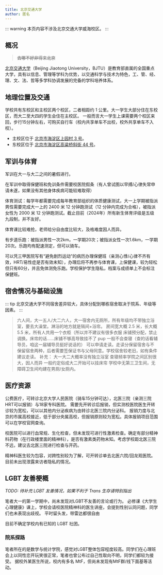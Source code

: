 ```yaml
---
title: 北京交通大学
author: 匿名
---
```


::: warning
本页内容不涉及北京交通大学威海校区。
:::

## 概况

> ~~去哪不好非得来北京~~

[北京交通大学](https://www.bjtu.edu.cn)（Beijing Jiaotong University，BJTU）是教育部直属的全国重点大学，具有以信息、管理等学科为优势，以交通科学与技术为特色，工、管、经、理、文、法、哲等多学科协调发展的完备的学科培养体系。

## 地理位置及交通

学校共有东校区和主校区两个校区，二者相距约 1 公里。大一学生大部分住在东校区，而大二至大四的学生会住在主校区。
一般而言大一学生上课需要两个校区来回，步行15分钟左右，可购买自行车（校内共享单车不出校，校外共享单车不入校）。

- 主校区位于 [北京市海淀区上园村 3 号](https://amap.com/place/B000A81K18)。
- 东校区位于 [北京市海淀区高粱桥斜街 44 号](https://amap.com/place/B000A4EBC7)。

## 军训与体育

军训在大一与大二之间的暑假进行。

在军训中取得保健班和免训条件需要校医院假条（有人曾试图以早搏/心律失常申请未遂，如果没有其他身体疾病可能较难取得）

体育测试：每学年都需要完成每年教育部组织的体质健康测试，大一上学期被指派男性需要完成大一上的 2400 米 12 分钟跑测试（12 分钟内完成为合格），被指派女性为 2000 米 12 分钟跑测试。截止目前（2024年）所有新生体育评级是五级九段制，并不友好。

体育课比较难抢，老师给分自由度比较大，及格难度因人而异。

有步道乐跑：被指派男性一次2km，一学期20次；被指派女性一次1.6km，一学期20次。乐跑均有配速测定，但可以骑车。

可以凭三甲医院写有“避免剧烈运动”的病历办理保健班（亲测心悸/心律不齐有效，HRT/易性症是否有效未知），办理后将不再参与体育课，上保健课，较为轻松但只有60分，并且免体测免乐跑。学校保护学生隐私，档案与成绩单上不会标注保健班。

## 宿舍情况与基础设施

::: tip
北京交通大学不同宿舍差异较大，具体分配到哪栋宿舍取决于院系、年级等因素。
:::

> 六人间，大一五人/大二六人，大一宿舍内无厕所，所有年级均不带独立浴室，要去大澡堂。淋浴的地方就是隔间+浴帘。
> 房间宽大概 2.5 米，长大概 5.5 米，所有人共用一个衣柜（所以并不建议有很多衣服
> 床铺预分配，禁止调换。床帘的话……床铺不够高导致挂不了 pup
> 一般不会查寝（查的话看辅导员，咱这一届辅导员挺好说话的）
> 可以申请走读。走读分保留宿舍与不保留宿舍两种，后者需要签保证书与父母同意。学校宿舍较老旧，如有条件建议走读。
补充：
> 大一大二大概率没有独立浴室
> 查寝频率学院之间区别很大，因人而异
> 一般约定俗成大二开始可以挂床帘
> 学校中无第三卫生间，无障碍卫生间均建在男厕/女厕内。

## 医疗资源

公费医疗，可转诊北京大学人民医院（骑车15分钟可达），北医三院（亲测三院HRT可以报销）与18家专科医院。
需要先开转诊后报销，但实测校医院医生开转诊较为宽松，可以以其他内分泌疾病为由转诊北医三院内分泌科。
报销力度与北京的市属高校接近，低于部分央属高校，但报销原则较为宽松。具体报销项目范围可以在学校官网查询。

校医院可以进行血常规、生化检查，但未发现可进行性激素检查。确定有部分精神科药物（在行政楼里面的精神科），是否有激素类药物未知。考虑学校距北医三院不远，建议去北医三院进行检查与开药。

精神科医生较为包容，对跨性别较为了解，可开转诊单去北医六院/回龙观医院。目前未出现泄露来访者隐私的情况。

## LGBT 友善梗概

_TODO: 待补充 LGBT 友善情况，如果不利于 Trans 生存请特别指出_

笔者大一的第一学期中，尚未发现对LGBT不友善的言论或行为。
必修课《大学生心理健康》课上，学校会请校医院精神科的医生讲座，会提到性别认同问题，同学们也未表现出歧视。
平时留头发，带雷达都很自由

目前不确定学校内有已知的 LGBT 社团。

### 院系探路

笔者所在的是数学与统计学院，感觉对LGBT整体包容程度较高。同学们在心理班会上以同性恋开玩笑很正常，笔者也曾公布过自己性取向不明，同学们都较为接受。
据校外某医生所说，校内有多名 MtF，但尚未发现有MtF群/线下面基等活动。
